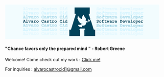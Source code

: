 <img src="images/bannerFour.jpg" style="max-width: 100%;">

#### "Chance favors only the prepared mind " - Robert Greene 

Welcome! Come check out my work : [Click me!](https://www.castroportfolio.com/home.html)

For inquiries : <alvarocastrocid1@gmail.com>



<!--
**fidotheprince/fidotheprince** is a ✨ _special_ ✨ repository because its `README.md` (this file) appears on your GitHub profile.
andale mono
Here are some ideas to get you started:

- 🔭 I’m currently working on ...
- 🌱 I’m currently learning ...
- 👯 I’m looking to collaborate on ...
- 🤔 I’m looking for help with ...
- 💬 Ask me about ...
- 📫 How to reach me: ...
- 😄 Pronouns: ...
- ⚡ Fun fact: ...
-->
